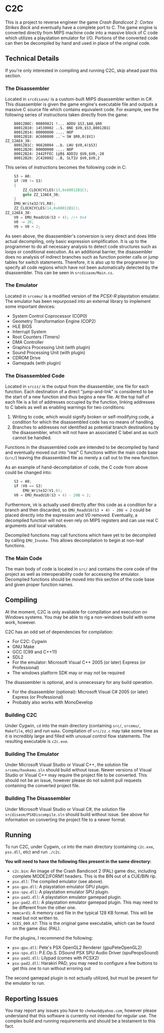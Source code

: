 # C2C #
This is a project to reverse engineer the game _Crash Bandicoot 2: Cortex Strikes Back_ and eventually have a complete port to C. The game engine is converted directly from MIPS machine code into a massive block of C code which utilizes a playstation emulator for I/O. Portions of the converted code can then be decompiled by hand and used in place of the original code.

## Technical Details ##
If you're only interested in compiling and running C2C, skip ahead past this section.

### The Disassembler ###
Located in `srcdisasm/` is a custom-built MIPS disassembler written in C#. This disassembler is given the game engine's executable file and outputs a massive C source file which contains equivalent code. For example, see the following series of instructions taken directly from the game:

```
	80012B0C: 00809821 !... ADDU $S3,$A0,$R0
	80012B10: 14530002 ..S. BNE $V0,$S3,80012B1C
	80012B14: 00000000 .... NOP
	80012B18: AC600000 ..`¬ SW $R0,0($V1)
ZZ_12AE4_38:
	80012B1C: 96620004 ..b. LHU $V0,4($S3)
	80012B20: 00000000 .... NOP
	80012B24: 2442FFEC ìÿB$ ADDIU $V0,$V0,-20
	80012B28: 2C420002 ..B, SLTIU $V0,$V0,2
```

This series of instructions becomes the following code in C:

```C
	S3 = A0;
	if (V0 != S3)
	{
		ZZ_CLOCKCYCLES(13,0x80012B1C);
		goto ZZ_12AE4_38;
	}
	EMU_Write32(V1,R0);
	ZZ_CLOCKCYCLES(14,0x80012B1C);
ZZ_12AE4_38:
	V0 = EMU_ReadU16(S3 + 4); //+ 0x4
	V0 -= 20;
	V0 = V0 < 2;
```

As seen above, the disassembler's conversion is very direct and does little actual decompiling, only basic expression simplification. It is up to the programmer to do all necessary analysis to detect code structures such as loops or conditional execution. As an additional barrier, the disassembler does no analysis of indirect branches such as function pointer calls or jump tables for switch statements. Therefore, it is also up to the programmer to specify all code regions which have not been automatically detected by the disassembler. This can be seen in `srcdisasm/Main.cs`.

### The Emulator ###
Located in `srcemu/` is a modified version of the _PCSX-R_ playstation emulator. The emulator has been repurposed into an external library to implement some important devices:

* System Control Coprocessor (COP0)
* Geometry Transformation Engine (COP2)
* HLE BIOS
* Interrupt System
* Root Counters (Timers)
* DMA Controller
* Graphics Processing Unit (with plugin)
* Sound Processing Unit (with plugin)
* CDROM Drive
* Gamepads (with plugin)

### The Disassembled Code ###
Located in `srczz/` is the output from the disassembler, one file for each function. Each destination of a direct "jump-and-link" is considered to be the start of a new function and thus begins a new file. At the top half of each file is a list of addresses occupied by the function, linking addresses to C labels as well as enabling warnings for two conditions:

1. Writing to code, which would signify broken or self-modifying code, a condition for which the disassembled code has no means of handling.
2. Branches to addresses not identified as potential branch destinations by the disassembler, which will not have an associated C label and as such cannot be handled.

Functions in the disassembled code are intended to be decompiled by hand and eventually moved out into "real" C functions within the main code base (`src/`) leaving the disassembled file as merely a call out to the new function.

As an example of hand-decompilation of code, the C code from above could be changed into:

```C
	S3 = A0;
	if (V0 == S3)
		EMU_Write32(V1,0);
	V0 = EMU_ReadU16(S3 + 4) - 20U < 2;
```

Furthermore, `V0` is actually used directly after this code as a condition for a branch and then discarded, so `EMU_ReadU16(S3 + 4) - 20U < 2` could be placed directly into the expression and V0 removed. Eventually, a decompiled function will not even rely on MIPS registers and can use real C arguments and local variables.

Decompiled functions may call functions which have yet to be decompiled by calling `EMU_Invoke`. This allows decompilation to begin at non-leaf functions.

### The Main Code ###
The main body of code is located in `src/` and contains the core code of the project as well as interoperability code for accessing the emulator. Decompiled functions should be moved into this section of the code base and given proper function names.

## Compiling ##
At the moment, C2C is only available for compilation and execution on Windows systems. You may be able to rig a non-windows build with some work, however.

C2C has an odd set of dependencies for compilation:

* For C2C: Cygwin
 * GNU Make
 * GCC (C99 and C++11)
 * SDL2
* For the emulator: Microsoft Visual C++ 2005 (or later) Express (or Professional)
 * The windows platform SDK may or may not be required

The disassembler is optional, and is unnecessary for any build operation.

* For the disassembler (optional): Microsoft Visual C# 2005 (or later) Express (or Professional)
 * Probably also works with MonoDevelop

### Building C2C ###
Under Cygwin, `cd` into the main directory (containing `src/`, `srcemu/`, `Makefile`, etc) and run `make`. Compilation of `src/zz.c` may take some time as it is incredibly large and filled with unusual control flow statements. The resulting executable is `c2c.exe`.

### Building The Emulator ###
Under Microsoft Visual Studio or Visual C++, the solution file `srcemu/hookemu.sln` should build without issue. Newer versions of Visual Studio or Visual C++ may require the project file to be converted. This should not be an issue, however please do not submit pull requests containing the converted project file.

### Building The Disassembler ###
Under Microsoft Visual Studio or Visual C#, the solution file `srcdisasm/PSXDiscompile.sln` should build without issue. See above for information on converting the project file to a newer format.

## Running ##
To run C2C, under Cygwin, `cd` into the main directory (containing `c2c.exe`, `psx.dll`, etc) and run `./c2c`.

__You will need to have the following files present in the same directory:__

* `c2c.bin`: An image of the Crash Bandicoot 2 (PAL) game disc, including complete MODE2/FORM1 headers. This is the BIN out of a CUE/BIN rip.
* `psx.dll`: The compiled emulator (see above).
* `psx-gpu.dll`: A playstation emulator GPU plugin.
* `psx-spu.dll`: A playstation emulator SPU plugin.
* `psx-pad1.dll`: A playstation emulator gamepad plugin.
* `psx-pad2.dll`: A playstation emulator gamepad plugin. This may need to be different from the other one.
* `memcard1`: A memory card file in the typical 128 KB format. This will be read but not written to.
* `SCES_009.67`: This is the original game executable, which can be found on the game disc (PAL).

For the plugins, I recommend the following:

* `psx-gpu.dll`: Pete's PSX OpenGL2 Renderer (gpuPeteOpenGL2)
* `psx-spu.dll`: P.E.Op.S. DSound PSX SPU Audio Driver (spuPeopsSound)
* `psx-pad1.dll`: Lilypad (comes with PCSX2)
* `psx-pad2.dll`: Harakiri PAD; you may need to configure a few buttons to get this one to run without erroring out

The second gamepad plugin is not actually utilized, but must be present for the emulator to run.

## Reporting Issues ##
You may report any issues you have to `chekwob@yahoo.com`, however please understand that this software is currently not intended for regular use. The complex build and running requirements and should be a testament to this fact.
